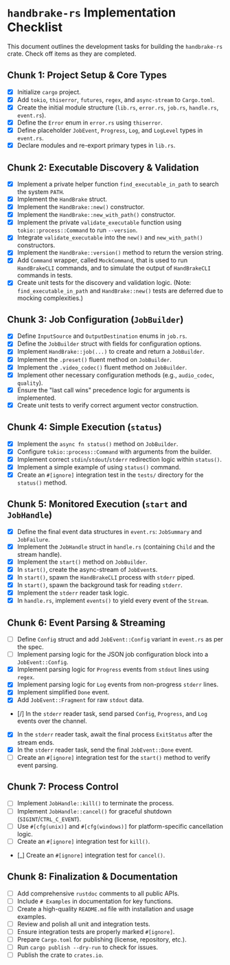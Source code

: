 # `handbrake-rs` Implementation Checklist

This document outlines the development tasks for building the `handbrake-rs` crate. Check off items as they are completed.

## Chunk 1: Project Setup & Core Types
- [X] Initialize `cargo` project.
- [X] Add `tokio`, `thiserror`, `futures`, `regex`, and `async-stream` to `Cargo.toml`.
- [X] Create the initial module structure (`lib.rs`, `error.rs`, `job.rs`, `handle.rs`, `event.rs`).
- [X] Define the `Error` enum in `error.rs` using `thiserror`.
- [X] Define placeholder `JobEvent`, `Progress`, `Log`, and `LogLevel` types in `event.rs`.
- [X] Declare modules and re-export primary types in `lib.rs`.

## Chunk 2: Executable Discovery & Validation
- [X] Implement a private helper function `find_executable_in_path` to search the system `PATH`.
- [X] Implement the `HandBrake` struct.
- [X] Implement the `HandBrake::new()` constructor.
- [X] Implement the `HandBrake::new_with_path()` constructor.
- [X] Implement the private `validate_executable` function using `tokio::process::Command` to run `--version`.
- [X] Integrate `validate_executable` into the `new()` and `new_with_path()` constructors.
- [X] Implement the `HandBrake::version()` method to return the version string.
- [X] Add `Command` wrapper, called `MockCommand`, that is used to run `HandBrakeCLI` commands, and to simulate the output of `HandBrakeCLI` commands in tests.
- [X] Create unit tests for the discovery and validation logic. (Note: `find_executable_in_path` and `HandBrake::new()` tests are deferred due to mocking complexities.)

## Chunk 3: Job Configuration (`JobBuilder`)
- [X] Define `InputSource` and `OutputDestination` enums in `job.rs`.
- [X] Define the `JobBuilder` struct with fields for configuration options.
- [X] Implement `HandBrake::job(...)` to create and return a `JobBuilder`.
- [X] Implement the `.preset()` fluent method on `JobBuilder`.
- [X] Implement the `.video_codec()` fluent method on `JobBuilder`.
- [X] Implement other necessary configuration methods (e.g., `audio_codec`, `quality`).
- [X] Ensure the "last call wins" precedence logic for arguments is implemented.
- [X] Create unit tests to verify correct argument vector construction.

## Chunk 4: Simple Execution (`status`)
- [X] Implement the `async fn status()` method on `JobBuilder`.
- [X] Configure `tokio::process::Command` with arguments from the builder.
- [X] Implement correct `stdin`/`stdout`/`stderr` redirection logic within `status()`.
- [X] Implement a simple example of using `status()` command.
- [X] Create an `#[ignore]` integration test in the `tests/` directory for the `status()` method.

## Chunk 5: Monitored Execution (`start` and `JobHandle`)
- [X] Define the final event data structures in `event.rs`: `JobSummary` and `JobFailure`.
- [X] Implement the `JobHandle` struct in `handle.rs` (containing `Child` and the stream handle).
- [X] Implement the `start()` method on `JobBuilder`.
- [X] In `start()`, create the async-stream of `JobEvent`s.
- [X] In `start()`, spawn the `HandBrakeCLI` process with `stderr` piped.
- [X] In `start()`, spawn the background task for reading `stderr`.
- [X] Implement the `stderr` reader task logic.
- [X] In `handle.rs`, implement `events()` to yield every event of the `Stream`.

## Chunk 6: Event Parsing & Streaming
- [ ] Define `Config` struct and add `JobEvent::Config` variant in `event.rs` as per the spec.
- [ ] Implement parsing logic for the JSON job configuration block into a `JobEvent::Config`.
- [X] Implement parsing logic for `Progress` events from `stdout` lines using `regex`.
- [X] Implement parsing logic for `Log` events from non-progress `stderr` lines.
- [X] Implement simplified `Done` event.
- [X] Add `JobEvent::Fragment` for raw `stdout` data.
- [/] In the `stderr` reader task, send parsed `Config`, `Progress`, and `Log` events over the channel.
- [X] In the `stderr` reader task, await the final process `ExitStatus` after the stream ends.
- [X] In the `stderr` reader task, send the final `JobEvent::Done` event.
- [ ] Create an `#[ignore]` integration test for the `start()` method to verify event parsing.

## Chunk 7: Process Control
- [ ] Implement `JobHandle::kill()` to terminate the process.
- [ ] Implement `JobHandle::cancel()` for graceful shutdown (`SIGINT`/`CTRL_C_EVENT`).
- [ ] Use `#[cfg(unix)]` and `#[cfg(windows)]` for platform-specific cancellation logic.
- [ ] Create an `#[ignore]` integration test for `kill()`.
- [_] Create an `#[ignore]` integration test for `cancel()`.

## Chunk 8: Finalization & Documentation
- [ ] Add comprehensive `rustdoc` comments to all public APIs.
- [ ] Include `# Examples` in documentation for key functions.
- [ ] Create a high-quality `README.md` file with installation and usage examples.
- [ ] Review and polish all unit and integration tests.
- [ ] Ensure integration tests are properly marked `#[ignore]`.
- [ ] Prepare `Cargo.toml` for publishing (license, repository, etc.).
- [ ] Run `cargo publish --dry-run` to check for issues.
- [ ] Publish the crate to `crates.io`.
